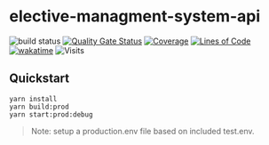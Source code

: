 # elective-managment-system-api
![build status](https://github.com/t348575/elective-managment-system-api/actions/workflows/deploy.yml/badge.svg)
[![Quality Gate Status](http://139.59.48.46:9000/api/project_badges/measure?project=ems_api&metric=alert_status)](http://139.59.48.46:9000/dashboard?id=ems_api)
[![Coverage](http://139.59.48.46:9000/api/project_badges/measure?project=ems_api&metric=coverage)](http://139.59.48.46:9000/dashboard?id=ems_api)
[![Lines of Code](http://139.59.48.46:9000/api/project_badges/measure?project=ems_api&metric=ncloc)](http://139.59.48.46:9000/dashboard?id=ems_api)
[![wakatime](https://wakatime.com/badge/github/t348575/elective-managment-system-api.svg)](https://wakatime.com/badge/github/t348575/elective-managment-system-api)
![Visits](https://nkvnu62257.execute-api.ap-south-1.amazonaws.com/production?repo=elective-managment-system-api)

## Quickstart
```
yarn install
yarn build:prod
yarn start:prod:debug
```

> Note: setup a production.env file based on included test.env.
